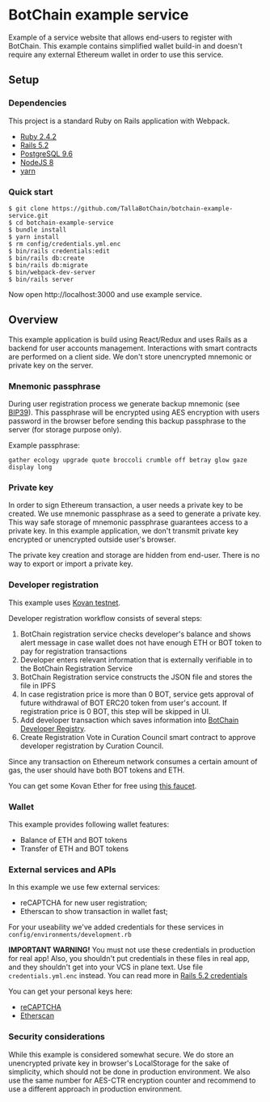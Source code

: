 # BotChain example service

Example of a service website that allows end-users to register with BotChain.
This example contains simplified wallet build-in and doesn't require any external Ethereum wallet in order to use this service.

## Setup

### Dependencies

This project is a standard Ruby on Rails application with Webpack.

* [Ruby 2.4.2](https://www.ruby-lang.org/en/)
* [Rails 5.2](https://rubyonrails.org/)
* [PostgreSQL 9.6](https://www.postgresql.org/)
* [NodeJS 8](https://nodejs.org/en/)
* [yarn](https://yarnpkg.com/lang/en/)

### Quick start

```
$ git clone https://github.com/TallaBotChain/botchain-example-service.git
$ cd botchain-example-service
$ bundle install
$ yarn install
$ rm config/credentials.yml.enc
$ bin/rails credentials:edit
$ bin/rails db:create
$ bin/rails db:migrate
$ bin/webpack-dev-server
$ bin/rails server
```

Now open http://localhost:3000 and use example service.

## Overview

This example application is build using React/Redux and uses Rails as a backend for user accounts management. Interactions with smart contracts are performed on a client side. We don't store unencrypted mnemonic or private key on the server.

### Mnemonic passphrase

During user registration process we generate backup mnemonic (see [BIP39](https://www.npmjs.com/package/bip39)). This passphrase will be encrypted using AES encryption with users password in the browser before sending this backup passphrase to the server (for storage purpose only).

Example passphrase:
```
gather ecology upgrade quote broccoli crumble off betray glow gaze display long
```

### Private key

In order to sign Ethereum transaction, a user needs a private key to be created. We use mnemonic passphrase as a seed to generate a private key. This way safe storage of mnemonic passphrase guarantees access to a private key. In this example application, we don't transmit private key encrypted or unencrypted outside user's browser.

The private key creation and storage are hidden from end-user. There is no way to export or import a private key.

### Developer registration

This example uses [Kovan testnet](https://kovan-testnet.github.io/website/).

Developer registration workflow consists of several steps:
1. BotChain registration service checks developer's balance and shows alert message
in case wallet does not have enough ETH or BOT token to pay for registration transactions
2. Developer enters relevant information that is externally verifiable in to the BotChain Registration Service
3. BotChain Registration service constructs the JSON file and stores the file in IPFS
4. In case registration price is more than 0 BOT, service gets approval of future withdrawal of BOT ERC20 token from user's account. If registration price is 0 BOT, this step will be skipped in UI.
5. Add developer transaction which saves information into [BotChain Developer Registry](https://github.com/TallaBotChain/botchain).
6. Create Registration Vote in Curation Council smart contract to approve developer registration by Curation Council.

Since any transaction on Ethereum network consumes a certain amount of gas, the user should have both BOT tokens and ETH.

You can get some Kovan Ether for free using [this faucet](https://gitter.im/kovan-testnet/faucet).

### Wallet

This example provides following wallet features:
* Balance of ETH and BOT tokens
* Transfer of ETH and BOT tokens

### External services and APIs
In this example we use few external services:
- reCAPTCHA for new user registration;
- Etherscan to show transaction in wallet fast;

For your useability we've added credentials for these services in `config/environments/development.rb`

**IMPORTANT WARNING!** You must not use these credentials in production for real app! Also, you shouldn't put credentials in these files in real app, and they shouldn't get into your VCS in plane text. Use file `credentials.yml.enc` instead. You can read more in [Rails 5.2 credentials](https://medium.com/cedarcode/rails-5-2-credentials-9b3324851336)

You can get your personal keys here:
- [reCAPTCHA](https://www.google.com/recaptcha/)
- [Etherscan](https://etherscan.io/myapikey)

### Security considerations

While this example is considered somewhat secure. We do store an unencrypted private key in browser's LocalStorage for the sake of simplicity, which should not be done in production environment. We also use the same number for AES-CTR encryption counter and recommend to use a different approach in production environment.
